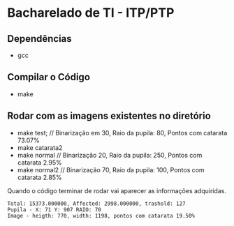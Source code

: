 # Bacharelado de TI - ITP/PTP

## Dependências
- gcc

## Compilar o Código
- make

## Rodar com as imagens existentes no diretório
- make test; // Binarização em 30, Raio da pupila: 80, Pontos com catarata 73.07%
- make catarata2
- make normal // Binarização 20, Raio da pupila: 250, Pontos com catarata 2.95%
- make normal2 // Binarização 70, Raio da pupila: 100, Pontos com catarata 2.85%

Quando o código terminar de rodar vai aparecer as informações adquiridas.
```code
Total: 15373.000000, Affected: 2998.000000, trashold: 127
Pupila - X: 71 Y: 907 RAIO: 70
Image - heigth: 770, width: 1198, pontos com catarata 19.50%
```
